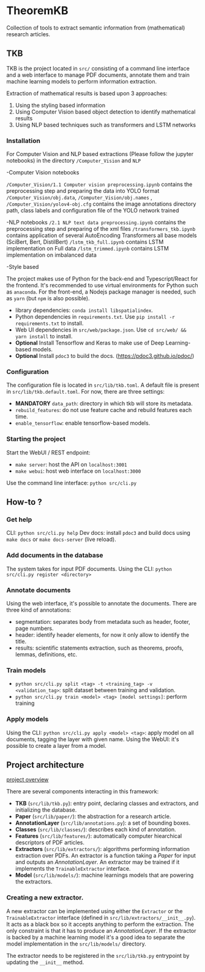 # TheoremKB

Collection of tools to extract semantic information from (mathematical) research articles.

## TKB

TKB is the project located in `src/` consisting of a command line interface and a web interface to
manage PDF documents, annotate them and train machine learning models to perform information extraction.  

Extraction of mathematical results is based upon 3 approaches:

1. Using the styling based information
2. Using Computer Vision based object detection to identify mathematical results
3. Using NLP based techniques such as transformers and LSTM networks

### Installation

For Computer Vision and NLP based extractions (Please follow the jupyter notebooks) in the directory 
`/Computer_Vision` and `NLP`

-Computer Vision notebooks

`/Computer_Vision/1.1 Computer vision preprocessing.ipynb` contains the preprocessing step and preparing the data into YOLO format
`/Computer_Vision/obj.data`, `/Computer_Vision/obj.names` , `/Computer_Vision/yolov4-obj.cfg` contains the image annotations directory path, class labels and configuration file of the YOLO network trained

-NLP notebooks
`/2.1 NLP text data preprocessing.ipynb` contains the preprocessing step and preparing of the xml files
`/transformers_tkb.ipynb` contains application of several AutoEncoding Transformers all base models (SciBert, Bert, DistilBert)
`/lstm_tkb_full.ipynb` contains LSTM implementation on Full data
`/lstm_trimmed.ipynb` contains LSTM implementation on imbalanced data

-Style based

The project makes use of Python for the back-end and Typescript/React for the frontend. 
It's recommended to use virtual environments for Python such as `anaconda`. For the front-end, 
 a Nodejs package manager is needed, such as `yarn` (but `npm` is also possible). 

* library dependencies: `conda install libspatialindex`.
* Python dependencies in `requirements.txt`. Use `pip install -r requirements.txt` to install.
* Web UI dependencies in `src/web/package.json`. Use `cd src/web/ && yarn install` to install.
* **Optional** Install Tensorflow and Keras to make use of Deep Learning-based models. 
* **Optional** Install `pdoc3` to build the docs. (https://pdoc3.github.io/pdoc/)

### Configuration

The configuration file is located in `src/lib/tkb.toml`. A default file is present in `src/lib/tkb.default.toml`. 
For now, there are three settings:
- **MANDATORY** `data_path`: directory in which tkb will store its metadata.
- `rebuild_features`: do not use feature cache and rebuild features each time. 
- `enable_tensorflow`: enable tensorflow-based models.

### Starting the project

Start the WebUI / REST endpoint:
- `make server`: host the API on `localhost:3001`
- `make webui`: host web interface on `localhost:3000`

Use the command line interface: `python src/cli.py`

## How-to ?

### Get help

CLI: `python src/cli.py help`
Dev docs: install `pdoc3` and build docs using `make docs` or `make docs-server` (live reload).

### Add documents in the database

The system takes for input PDF documents.
Using the CLI: `python src/cli.py register <directory>`

### Annotate documents

Using the web interface, it's possible to annotate the documents. There are three kind of annotations:
- segmentation: separates body from metadata such as header, footer, page numbers.
- header: identify header elements, for now it only allow to identify the title.
- results: scientific statements extraction, such as theorems, proofs, lemmas, definitions, etc.  

### Train models

* `python src/cli.py split <tag> -t <training_tag> -v <validation_tag>`: split dataset between training and validation.
* `python src/cli.py train <model> <tag> [model settings]`: perform training 

### Apply models

Using the CLI: `python src/cli.py apply <model> <tag>`: apply model on all documents, tagging the layer with given name.
Using the WebUI: it's possible to create a layer from a model.

## Project architecture

[project overview](assets/tkb_structure.png)

There are several components interacting in this framework:
- **TKB** (`src/lib/tkb.py`): entry point, declaring classes and extractors, and initializing the database.
- **Paper** (`src/lib/paper/`): the abstraction for a research article. 
- **AnnotationLayer** (`src/lib/annotations.py`): a set of bounding boxes.
- **Classes** (`src/lib/classes/`): describes each kind of annotation.
- **Features** (`src/lib/features/`): automatically computer hiearchical descriptors of PDF articles.
- **Extractors** (`src/lib/extractors/`): algorithms performing information extraction over PDFs. An extractor is a function taking a *Paper* for input and outputs an *AnnotationLayer*. An extractor may be trained if it implements the `TrainableExtractor` interface. 
- **Model** (`src/lib/models/`): machine learnings models that are powering the extractors. 

### Creating a new extractor. 

A new extractor can be implemented using either the `Extractor` or the `TrainableExtractor` interface (defined in `src/lib/extractors/__init__.py`). It acts as a black box so it accepts anything to perform the extraction. The only constraint is that it has to produce an *AnnotationLayer*. If the extractor is backed by a machine learning model it's a good idea to separate the model implementation in the `src/lib/models/` directory. 

The extractor needs to be registered in the `src/lib/tkb.py` entrypoint by updating the `__init__` method.  
